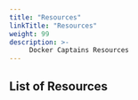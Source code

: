 ```yaml
---
title: "Resources"
linkTitle: "Resources"
weight: 99
description: >-
     Docker Captains Resources
---
```


## List of Resources
